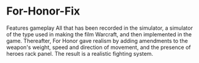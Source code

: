 # For-Honor-Fix
Features gameplay All that has been recorded in the simulator, a simulator of the type used in making the film Warcraft, and then implemented in the game. Thereafter, For Honor gave realism by adding amendments to the weapon's weight, speed and direction of movement, and the presence of heroes rack panel. The result is a realistic fighting system.
